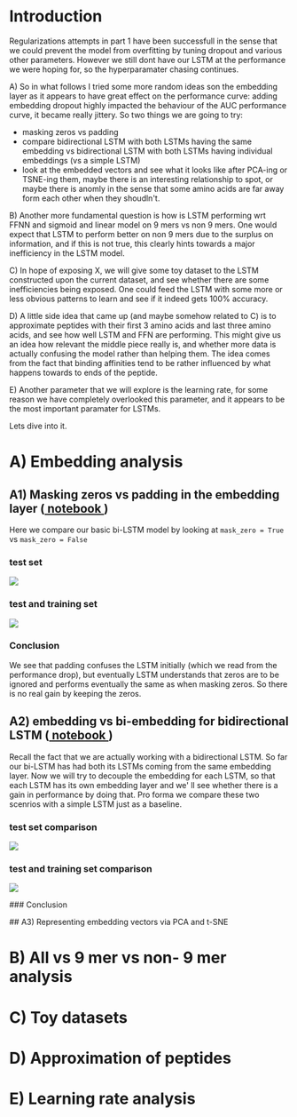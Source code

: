 # Introduction

Regularizations attempts in part 1 have been successfull in the sense that we could prevent the model from overfitting by tuning dropout and various other parameters. 
However we still dont have our LSTM at the performance we were hoping for, so the hyperparamater chasing continues.

A) So in what follows I tried some more random ideas son the embedding layer as it appears to have great effect on the performance curve: adding embedding dropout highly impacted the behaviour of the AUC performance curve, it became really jittery. So two things we are going to try:
* masking zeros vs padding 
* compare bidirectional LSTM with both LSTMs having the same embedding vs bidirectional LSTM with both LSTMs having individual embeddings (vs a simple LSTM)
* look at the embedded vectors and see what it looks like after PCA-ing or TSNE-ing them, maybe there is an interesting relationship to spot, or maybe there is anomly in the sense that some amino acids are far away form each other when they shoudln't. 


B) Another more fundamental question is how is LSTM performing wrt FFNN and sigmoid and linear model on 9 mers vs non 9 mers. One would expect that LSTM to perform better on non 9 mers due to the surplus on information, and if this is not true, this clearly hints towards a major inefficiency in the LSTM model. 

C) In hope of exposing X, we will give some toy dataset to the LSTM constructed upon the current dataset, and see whether there are some inefficiencies being exposed. One could feed the LSTM with some more or less obvious patterns to learn and see if it indeed gets 100% accuracy. 

D) A little side idea that came up (and maybe somehow related to C) is to approximate peptides with their first 3 amino acids and last three amino acids, and see how well LSTM and FFN are performing. This might give us an idea how relevant the middle piece really is, and whether more data is actually confusing the model rather than helping them. The idea comes from the fact that binding affinities tend to be rather influenced by what happens towards to ends of the peptide.

E) Another parameter that we will explore is the learning rate, for some reason we have completely overlooked this parameter, and it appears to be the most important paramater for LSTMs. 

Lets dive into it. 

# A) Embedding analysis

## A1) Masking zeros vs padding in the embedding layer ([ notebook ](https://github.com/giancarlok/mhc_experiments/blob/master/LSTM%20mask%20zeros%20vs%20explicit%20padding.ipynb))

Here we compare our basic bi-LSTM model by looking at `mask_zero = True` vs `mask_zero = False`

### test set 

![](https://raw.githubusercontent.com/giancarlok/mhc_experiments/master/test_mask_zero_vs_padding.png)

### test and training set

![](https://raw.githubusercontent.com/giancarlok/mhc_experiments/master/training_est_mask_zero_vs_padding.png)

### Conclusion 

We see that padding confuses the LSTM initially (which we read from the performance drop), but eventually LSTM understands that zeros are to be ignored and performs eventually the same as when masking zeros. So there is no real gain by keeping the zeros.

## A2) embedding vs bi-embedding for bidirectional LSTM ([ notebook ](https://github.com/giancarlok/mhc_experiments/blob/master/LSTM%20vs%20biLSTM%20vs%20bi_embedded_LSTM.ipynb))

Recall the fact that we are actually working with a bidirectional LSTM. So far our bi-LSTM has had both its LSTMs coming from the same embedding layer. Now we will try to decouple the embedding for each LSTM, so that each LSTM has its own embedding layer and we' ll see whether there is a gain in performance by doing that. Pro forma we compare these two scenrios with a simple LSTM just as a baseline. 

### test set comparison
![](https://raw.githubusercontent.com/giancarlok/mhc_experiments/master/test_embedding_vs_biembedding%20.png)


### test and training set comparison
![](https://raw.githubusercontent.com/giancarlok/mhc_experiments/master/training_test_embedding_vs_biembedding.png)

### Conclusion 


## A3) Representing embedding vectors via PCA and t-SNE

# B) All vs 9 mer vs non- 9 mer analysis

# C) Toy datasets

# D) Approximation of peptides 

# E) Learning rate analysis 

